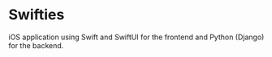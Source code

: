 # Swifties

iOS application using Swift and SwiftUI for the frontend and Python (Django) for the backend.

